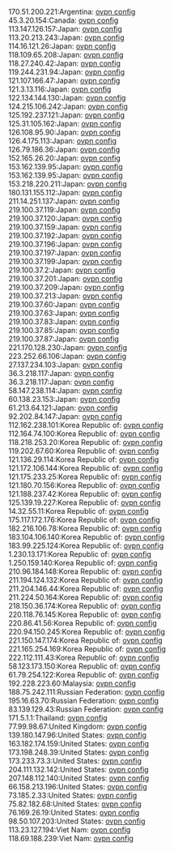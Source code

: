 170.51.200.221:Argentina: [ovpn config](vpn/170_51_200_221.ovpn)  
45.3.20.154:Canada: [ovpn config](vpn/45_3_20_154.ovpn)  
113.147.126.157:Japan: [ovpn config](vpn/113_147_126_157.ovpn)  
113.20.213.243:Japan: [ovpn config](vpn/113_20_213_243.ovpn)  
114.16.121.26:Japan: [ovpn config](vpn/114_16_121_26.ovpn)  
118.109.65.208:Japan: [ovpn config](vpn/118_109_65_208.ovpn)  
118.27.240.42:Japan: [ovpn config](vpn/118_27_240_42.ovpn)  
119.244.231.94:Japan: [ovpn config](vpn/119_244_231_94.ovpn)  
121.107.166.47:Japan: [ovpn config](vpn/121_107_166_47.ovpn)  
121.3.13.116:Japan: [ovpn config](vpn/121_3_13_116.ovpn)  
122.134.144.130:Japan: [ovpn config](vpn/122_134_144_130.ovpn)  
124.215.106.242:Japan: [ovpn config](vpn/124_215_106_242.ovpn)  
125.192.237.121:Japan: [ovpn config](vpn/125_192_237_121.ovpn)  
125.31.105.162:Japan: [ovpn config](vpn/125_31_105_162.ovpn)  
126.108.95.90:Japan: [ovpn config](vpn/126_108_95_90.ovpn)  
126.4.175.113:Japan: [ovpn config](vpn/126_4_175_113.ovpn)  
126.79.186.36:Japan: [ovpn config](vpn/126_79_186_36.ovpn)  
152.165.26.20:Japan: [ovpn config](vpn/152_165_26_20.ovpn)  
153.162.139.95:Japan: [ovpn config](vpn/153_162_139_95.ovpn)  
153.162.139.95:Japan: [ovpn config](vpn/153_162_139_95.ovpn)  
153.218.220.211:Japan: [ovpn config](vpn/153_218_220_211.ovpn)  
180.131.155.112:Japan: [ovpn config](vpn/180_131_155_112.ovpn)  
211.14.251.137:Japan: [ovpn config](vpn/211_14_251_137.ovpn)  
219.100.37.119:Japan: [ovpn config](vpn/219_100_37_119.ovpn)  
219.100.37.120:Japan: [ovpn config](vpn/219_100_37_120.ovpn)  
219.100.37.159:Japan: [ovpn config](vpn/219_100_37_159.ovpn)  
219.100.37.192:Japan: [ovpn config](vpn/219_100_37_192.ovpn)  
219.100.37.196:Japan: [ovpn config](vpn/219_100_37_196.ovpn)  
219.100.37.197:Japan: [ovpn config](vpn/219_100_37_197.ovpn)  
219.100.37.199:Japan: [ovpn config](vpn/219_100_37_199.ovpn)  
219.100.37.2:Japan: [ovpn config](vpn/219_100_37_2.ovpn)  
219.100.37.201:Japan: [ovpn config](vpn/219_100_37_201.ovpn)  
219.100.37.209:Japan: [ovpn config](vpn/219_100_37_209.ovpn)  
219.100.37.213:Japan: [ovpn config](vpn/219_100_37_213.ovpn)  
219.100.37.60:Japan: [ovpn config](vpn/219_100_37_60.ovpn)  
219.100.37.63:Japan: [ovpn config](vpn/219_100_37_63.ovpn)  
219.100.37.83:Japan: [ovpn config](vpn/219_100_37_83.ovpn)  
219.100.37.85:Japan: [ovpn config](vpn/219_100_37_85.ovpn)  
219.100.37.87:Japan: [ovpn config](vpn/219_100_37_87.ovpn)  
221.170.128.230:Japan: [ovpn config](vpn/221_170_128_230.ovpn)  
223.252.66.106:Japan: [ovpn config](vpn/223_252_66_106.ovpn)  
27.137.234.103:Japan: [ovpn config](vpn/27_137_234_103.ovpn)  
36.3.218.117:Japan: [ovpn config](vpn/36_3_218_117.ovpn)  
36.3.218.117:Japan: [ovpn config](vpn/36_3_218_117.ovpn)  
58.147.238.114:Japan: [ovpn config](vpn/58_147_238_114.ovpn)  
60.138.23.153:Japan: [ovpn config](vpn/60_138_23_153.ovpn)  
61.213.64.121:Japan: [ovpn config](vpn/61_213_64_121.ovpn)  
92.202.84.147:Japan: [ovpn config](vpn/92_202_84_147.ovpn)  
112.162.238.101:Korea Republic of: [ovpn config](vpn/112_162_238_101.ovpn)  
112.164.74.100:Korea Republic of: [ovpn config](vpn/112_164_74_100.ovpn)  
118.218.253.20:Korea Republic of: [ovpn config](vpn/118_218_253_20.ovpn)  
119.202.67.60:Korea Republic of: [ovpn config](vpn/119_202_67_60.ovpn)  
121.136.29.114:Korea Republic of: [ovpn config](vpn/121_136_29_114.ovpn)  
121.172.106.144:Korea Republic of: [ovpn config](vpn/121_172_106_144.ovpn)  
121.175.233.25:Korea Republic of: [ovpn config](vpn/121_175_233_25.ovpn)  
121.180.70.156:Korea Republic of: [ovpn config](vpn/121_180_70_156.ovpn)  
121.188.237.42:Korea Republic of: [ovpn config](vpn/121_188_237_42.ovpn)  
125.139.19.227:Korea Republic of: [ovpn config](vpn/125_139_19_227.ovpn)  
14.32.55.11:Korea Republic of: [ovpn config](vpn/14_32_55_11.ovpn)  
175.117.172.176:Korea Republic of: [ovpn config](vpn/175_117_172_176.ovpn)  
182.216.106.78:Korea Republic of: [ovpn config](vpn/182_216_106_78.ovpn)  
183.104.106.140:Korea Republic of: [ovpn config](vpn/183_104_106_140.ovpn)  
183.99.225.124:Korea Republic of: [ovpn config](vpn/183_99_225_124.ovpn)  
1.230.13.171:Korea Republic of: [ovpn config](vpn/1_230_13_171.ovpn)  
1.250.159.140:Korea Republic of: [ovpn config](vpn/1_250_159_140.ovpn)  
210.96.184.148:Korea Republic of: [ovpn config](vpn/210_96_184_148.ovpn)  
211.194.124.132:Korea Republic of: [ovpn config](vpn/211_194_124_132.ovpn)  
211.204.146.44:Korea Republic of: [ovpn config](vpn/211_204_146_44.ovpn)  
211.224.50.164:Korea Republic of: [ovpn config](vpn/211_224_50_164.ovpn)  
218.150.36.174:Korea Republic of: [ovpn config](vpn/218_150_36_174.ovpn)  
220.118.76.145:Korea Republic of: [ovpn config](vpn/220_118_76_145.ovpn)  
220.86.41.56:Korea Republic of: [ovpn config](vpn/220_86_41_56.ovpn)  
220.94.150.245:Korea Republic of: [ovpn config](vpn/220_94_150_245.ovpn)  
221.150.147.174:Korea Republic of: [ovpn config](vpn/221_150_147_174.ovpn)  
221.165.254.169:Korea Republic of: [ovpn config](vpn/221_165_254_169.ovpn)  
222.112.111.43:Korea Republic of: [ovpn config](vpn/222_112_111_43.ovpn)  
58.123.173.150:Korea Republic of: [ovpn config](vpn/58_123_173_150.ovpn)  
61.79.254.122:Korea Republic of: [ovpn config](vpn/61_79_254_122.ovpn)  
192.228.223.60:Malaysia: [ovpn config](vpn/192_228_223_60.ovpn)  
188.75.242.111:Russian Federation: [ovpn config](vpn/188_75_242_111.ovpn)  
195.16.63.70:Russian Federation: [ovpn config](vpn/195_16_63_70.ovpn)  
83.139.129.43:Russian Federation: [ovpn config](vpn/83_139_129_43.ovpn)  
171.5.1.1:Thailand: [ovpn config](vpn/171_5_1_1.ovpn)  
77.99.98.67:United Kingdom: [ovpn config](vpn/77_99_98_67.ovpn)  
139.180.147.96:United States: [ovpn config](vpn/139_180_147_96.ovpn)  
163.182.174.159:United States: [ovpn config](vpn/163_182_174_159.ovpn)  
173.198.248.39:United States: [ovpn config](vpn/173_198_248_39.ovpn)  
173.233.73.3:United States: [ovpn config](vpn/173_233_73_3.ovpn)  
204.111.132.142:United States: [ovpn config](vpn/204_111_132_142.ovpn)  
207.148.112.140:United States: [ovpn config](vpn/207_148_112_140.ovpn)  
66.158.213.196:United States: [ovpn config](vpn/66_158_213_196.ovpn)  
73.185.2.33:United States: [ovpn config](vpn/73_185_2_33.ovpn)  
75.82.182.68:United States: [ovpn config](vpn/75_82_182_68.ovpn)  
76.169.26.19:United States: [ovpn config](vpn/76_169_26_19.ovpn)  
98.50.107.203:United States: [ovpn config](vpn/98_50_107_203.ovpn)  
113.23.127.194:Viet Nam: [ovpn config](vpn/113_23_127_194.ovpn)  
118.69.188.239:Viet Nam: [ovpn config](vpn/118_69_188_239.ovpn)  

